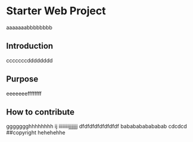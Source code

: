 # Starter Web Project
aaaaaaabbbbbbbb
## Introduction
cccccccdddddddd
## Purpose
eeeeeeeffffffff
## How to contribute
ggggggghhhhhhhh
ij
iiiiiiiijjjjjjj
dfdfdfdfdfdfdfdf
bababababababab
cdcdcd
##copyright
hehehehhe